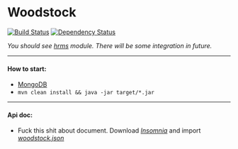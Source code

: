 # Woodstock
[![Build Status](https://travis-ci.org/solairerove/woodstock.svg?branch=master)](https://travis-ci.org/solairerove/woodstock)
[![Dependency Status](https://www.versioneye.com/user/projects/57e682d979806f002f4ab840/badge.svg?style=flat-square)](https://www.versioneye.com/user/projects/57e682d979806f002f4ab840)

*You should see [hrms](https://github.com/vlsidlyarevich/unity) module. There will be some integration in future.*

___

#### How to start:

* [MongoDB](https://github.com/solairerove/docker/tree/master/db/mongodb)
* `mvn clean install && java -jar target/*.jar`

____

#### Api doc:

* Fuck this shit about document. Download *[Insomnia](https://insomnia.rest/download/#ubuntu)* and import *[woodstock.json](https://goo.gl/wZeKf1)*

